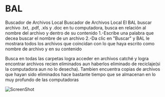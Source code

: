 # BAL
Buscador de Archivos Local
Buscador de Archivos Local El BAL buscar archivo .txt, .pdf, .xls y .doc en tu computadora, busca en relación al nombre del archivo y dentro de su contenido 1.-Escribe una palabra que decea buscar el nombre de un archivo 2.-Da clic en "Buscar" y BAL le mostrara todos los archivos que coincidan con lo que haya escrito como nombre de archivo y en su contenido

Busca en todas las carpetas logra acceder en archivos catché y logra encontrar archivos recien eliminados aun haberlos eliminado de reciclaje(si la computadora aun no lo desecha). Tambien encuentra copias de archivos que hayan sido eliminados hace bastante tiempo que se almacenan en lo muy profundo de las computadoras

![ScreenShot](https://raw.github.com/Gamas-G/BAL/master/screen/Pantalla1.png)
